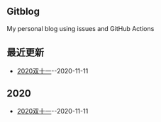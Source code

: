 ## Gitblog
My personal blog using issues and GitHub Actions
## 最近更新
- [2020双十一](https://github.com/bonfy/gitblog/issues/1)--2020-11-11
## 2020
- [2020双十一](https://github.com/bonfy/gitblog/issues/1)--2020-11-11
